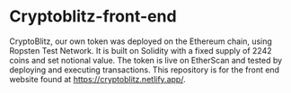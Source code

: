 # Cryptoblitz-front-end
CryptoBlitz, our own token was deployed on the Ethereum chain, using Ropsten Test Network. It is built on Solidity with a fixed supply of 2242 coins and set notional value. The token is live on EtherScan and tested by deploying and executing transactions. This repository is for the front end website found at https://cryptoblitz.netlify.app/.
